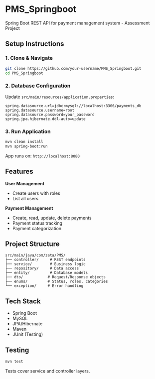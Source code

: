 # PMS_Springboot

Spring Boot REST API for payment management system - Assessment Project

## Setup Instructions

### 1. Clone & Navigate
```bash
git clone https://github.com/your-username/PMS_Springboot.git
cd PMS_Springboot
```

### 2. Database Configuration
Update `src/main/resources/application.properties`:
```properties
spring.datasource.url=jdbc:mysql://localhost:3306/payments_db
spring.datasource.username=root
spring.datasource.password=your_password
spring.jpa.hibernate.ddl-auto=update
```

### 3. Run Application
```bash
mvn clean install
mvn spring-boot:run
```
App runs on: `http://localhost:8080`

## Features

**User Management**
- Create users with roles
- List all users

**Payment Management**
- Create, read, update, delete payments
- Payment status tracking
- Payment categorization

## Project Structure
```
src/main/java/com/zeta/PMS/
├── controller/     # REST endpoints
├── service/        # Business logic
├── repository/     # Data access
├── entity/         # Database models
├── dto/           # Request/Response objects
├── enums/         # Status, roles, categories
└── exception/     # Error handling
```

## Tech Stack
- Spring Boot
- MySQL
- JPA/Hibernate
- Maven
- JUnit (Testing)

## Testing
```bash
mvn test
```

Tests cover service and controller layers.
